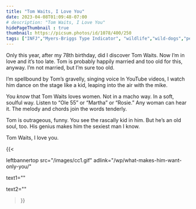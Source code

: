 ```yaml
---
title: "Tom Waits, I Love You"
date: 2023-04-08T01:09:48-07:00
# description: "Tom Waits, I Love You"
hidePageThumbnail : true 
thumbnail: https://picsum.photos/id/1078/400/250
tags: ["INFJ","Myers-Briggs Type Indicator", "wildlife","wild-dogs","pets","animal-welfare"]
---
```



<!-- This is **bold** text, and this is *emphasized* text.
![infp_injf table](/infp_injf-table.jpg)
Visit the [Hugo](https://gohugo.io) website! -->

<!-- https://beaconstreetusa.com/wp/tom-waits-i-love-you/ -->

Only this year, after my 78th birthday, did I discover Tom Waits.  Now I’m in love and it’s too late.  Tom is probably happily married and too old for this, anyway.  I’m not married, but I’m sure too old.

I’m spellbound by Tom’s gravelly, singing voice  In YouTube videos, I watch him dance on the stage like a kid, leaping into the air with the mike.

You *know* that Tom Waits loves women. Not in a macho way. In a soft, soulful way.  Listen to “Ole 55” or “Martha” or “Rosie.”  Any woman can hear it.  The melody and chords join the words tenderly.

Tom is outrageous, funny.  You see the rascally kid in him.  But he’s an old soul, too.  His genius makes him the sexiest man I know.

Tom Waits, I love you.

{{< 

leftbannertop src="/images/cc1.gif" adlink="/wp/what-makes-him-want-only-you/"  

text1="" 

text2=""

>}}